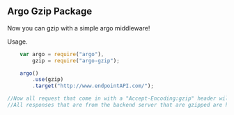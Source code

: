 ## Argo Gzip Package

Now you can gzip with a simple argo middleware!

Usage.

```javascript
	var argo = require("argo"),
	    gzip = require("argo-gzip");

	argo()
		.use(gzip)
		.target("http://www.endpointAPI.com/");

//Now all request that come in with a "Accept-Encoding:gzip" header will be zipped
//All responses that are from the backend server that are gzipped are handled now as well
```
